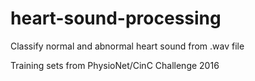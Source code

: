 # heart-sound-processing
Classify normal and abnormal heart sound from .wav file

Training sets from PhysioNet/CinC Challenge 2016
